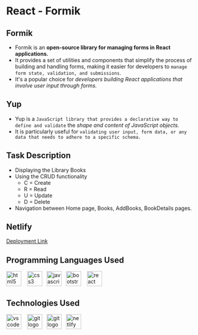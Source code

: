 # React - Formik 

## Formik

 + Formik is an **open-source library for managing forms in React applications.**
 + It provides a set of utilities and components that simplify the process of building and handling forms, making it easier for developers to `manage form state, validation, and submissions`.
 + It's a popular choice for *developers building React applications that involve user input through forms.*
  
## Yup

 + Yup is a `JavaScript library that provides a declarative way to define and validate` the *shape and content of JavaScript objects.*
 +  It is particularly useful for `validating user input, form data, or any data that needs to adhere to a specific schema.`


## Task Description

 + Displaying the Library Books
 + Using the CRUD functionality 
    + C = Create
    + R = Read
    + U = Update
    + D = Delete
  + Navigation between Home page, Books, AddBooks, BookDetails pages.


## Netlify

[Deployment Link]()


## Programming Languages Used

<div align="left" display="inline">
  <img src="https://cdn.jsdelivr.net/gh/devicons/devicon/icons/html5/html5-original.svg" height="40" alt="html5 logo"  />
  <img width="12" /><img src="https://cdn.jsdelivr.net/gh/devicons/devicon/icons/css3/css3-original.svg" height="40" alt="css3 logo"  /><img width="12" /><img src="https://cdn.jsdelivr.net/gh/devicons/devicon/icons/javascript/javascript-original.svg" height="40" alt="javascript logo"  /><img width="12" /><img src="https://cdn.jsdelivr.net/gh/devicons/devicon/icons/bootstrap/bootstrap-original.svg" height="40" alt="bootstrap logo"  /><img width="12" /> <img src="https://skillicons.dev/icons?i=react" height="40" alt="react logo"  />
</div>

## Technologies Used

<div align="left">
  <img src="https://cdn.simpleicons.org/visualstudiocode/007ACC" height="40" alt="vscode logo"  /><img width="12" /> <img src="https://cdn.simpleicons.org/git/F05032" height="40" alt="git logo"  /><img width="12" /><img src="https://cdn.simpleicons.org/github/007ACC" height="40" alt="git logo"  /><img width="12" /><img src="https://cdn.simpleicons.org/netlify/00C7B7" height="40" alt="netlify logo"  />
</di